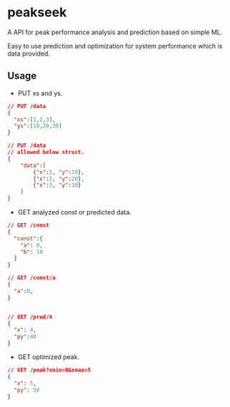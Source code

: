 # peakseek

A API for peak performance analysis and prediction based on simple ML.

Easy to use prediction and optimization for system performance which is data provided.
 
## Usage

* PUT xs and ys.
```json
// PUT /data
{
  "xs":[1,2,3],
  "ys":[10,20,30]
}
```
```json
// PUT /data
// allowed below struct.
{
    "data":[
        {"x":1, "y":10},
        {"x":2, "y":20},
        {"x":3, "y":30}
    ]
}
```
* GET analyzed const or predicted data.
```json
// GET /const
{
  "const":{
    "a": 0,
    "b": 10
  }
}
```
```json
// GET /const/a
{
  "a":0,
}
```
```json

// GET /pred/4
{
  "x": 4,
  "py":40
}
```
* GET optimized peak.
```json
// GET /peak?xmin=0&xmax=5
{
  "x": 5,
  "py": 50
}
```
